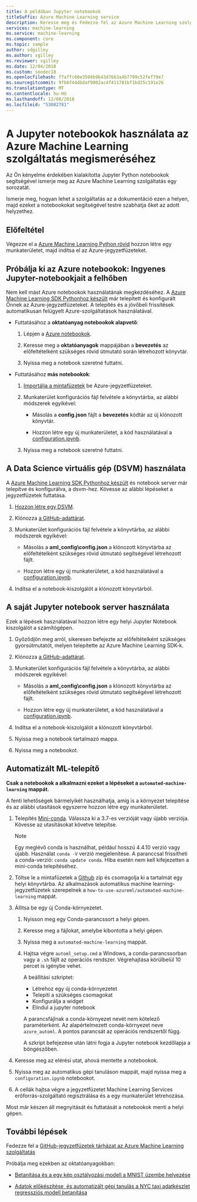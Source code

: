 ```yaml
---
title: A példában Jupyter notebookok
titleSuffix: Azure Machine Learning service
description: Keresse meg és Fedezze fel az Azure Machine Learning szolgáltatás a Pythonban példában Jupyter notebookok használatával.
services: machine-learning
ms.service: machine-learning
ms.component: core
ms.topic: sample
author: sdgilley
ms.author: sgilley
ms.reviewer: sgilley
ms.date: 12/04/2018
ms.custom: seodec18
ms.openlocfilehash: f7affc60e3504b9b43d7663a4b7799c52fef79e7
ms.sourcegitcommit: 9fb6f44dbdaf9002ac4f411781bf1bd25c191e26
ms.translationtype: MT
ms.contentlocale: hu-HU
ms.lasthandoff: 12/08/2018
ms.locfileid: "53082781"
---
```

# <a name="use-jupyter-notebooks-to-explore-azure-machine-learning-service"></a>A Jupyter notebookok használata az Azure Machine Learning szolgáltatás megismeréséhez


Az Ön kényelme érdekében kialakította Jupyter Python notebookok segítségével ismerje meg az Azure Machine Learning szolgáltatás egy sorozatát. 

Ismerje meg, hogyan lehet a szolgáltatás az a dokumentáció ezen a helyen, majd ezeket a notebookokat segítségével testre szabhatja őket az adott helyzethez. 

## <a name="prerequisite"></a>Előfeltétel

Végezze el a [Azure Machine Learning Python rövid](quickstart-get-started.md) hozzon létre egy munkaterületet, majd indítsa el az Azure-jegyzetfüzeteket.

## <a name="try-azure-notebooks-free-jupyter-notebooks-in-the-cloud"></a>Próbálja ki az Azure notebookok: Ingyenes Jupyter-notebookjait a felhőben

Nem kell mást Azure notebookok használatának megkezdéséhez. A [Azure Machine Learning SDK Pythonhoz készült](https://aka.ms/aml-sdk) már telepített és konfigurált Önnek az Azure-jegyzetfüzeteket. A telepítés és a jövőbeli frissítések automatikusan felügyelt Azure-szolgáltatások használatával.
  
+ Futtatásához a **oktatóanyag notebookok alapvető**:
  1. Lépjen a [Azure notebookok](https://notebooks.azure.com/).
    
  1. Keresse meg a **oktatóanyagok** mappájában a **bevezetés** az előfeltételként szükséges rövid útmutató során létrehozott könyvtár.
    
  1. Nyissa meg a notebook szeretné futtatni.
    
+ Futtatásához **más notebookok**:

  1. [Importálja a mintafüzetek](https://aka.ms/aml-clone-azure-notebooks) be Azure-jegyzetfüzeteket.

  1. Munkaterület konfigurációs fájl felvétele a könyvtárba, az alábbi módszerek egyikével:
     + Másolás a **config.json** fájlt a **bevezetés** kódtár az új klónozott könyvtár.

     + Hozzon létre egy új munkaterületet, a kód használatával a [configuration.ipynb](https://github.com/Azure/MachineLearningNotebooks/blob/master/configuration.ipynb).
    
  1. Nyissa meg a notebook szeretné futtatni.     


## <a name="use-a-data-science-virtual-machine-dsvm"></a>A Data Science virtuális gép (DSVM) használata

A [Azure Machine Learning SDK Pythonhoz készült](https://aka.ms/aml-sdk) és notebook server már telepítve és konfigurálva, a dsvm-hez. Kövesse az alábbi lépéseket a jegyzetfüzetek futtatása.

1. [Hozzon létre egy DSVM](how-to-configure-environment.md#dsvm).

1. Klónozza [a GitHub-adattárat](https://aka.ms/aml-notebooks).

1. Munkaterület konfigurációs fájl felvétele a könyvtárba, az alábbi módszerek egyikével:
    * Másolás a **aml_config\config.json** a klónozott könyvtárba az előfeltételként szükséges rövid útmutató segítségével létrehozott fájlt.

    * Hozzon létre egy új munkaterületet, a kód használatával a [configuration.ipynb](https://github.com/Azure/MachineLearningNotebooks/blob/master/configuration.ipynb).

1. Indítsa el a notebook-kiszolgálót a klónozott könyvtárból.

## <a name="use-your-own-jupyter-notebook-server"></a>A saját Jupyter notebook server használata

Ezek a lépések használatával hozzon létre egy helyi Jupyter Notebook kiszolgálót a számítógépen.

1. Győződjön meg arról, sikeresen befejezte az előfeltételként szükséges gyorsútmutatót, melyen telepítette az Azure Machine Learning SDK-k.

1. Klónozza [a GitHub-adattárat](https://aka.ms/aml-notebooks).

1. Munkaterület konfigurációs fájl felvétele a könyvtárba, az alábbi módszerek egyikével:
    * Másolás a **aml_config\config.json** a klónozott könyvtárba az előfeltételként szükséges rövid útmutató segítségével létrehozott fájlt.
    
    * Hozzon létre egy új munkaterületet, a kód használatával a [configuration.ipynb](https://github.com/Azure/MachineLearningNotebooks/blob/master/configuration.ipynb).

1. Indítsa el a notebook-kiszolgálót a klónozott könyvtárból.

1. Nyissa meg a notebook tartalmazó mappa.

1. Nyissa meg a notebookot.

<a name="auto"></a>

## <a name="automated-ml-setup"></a>Automatizált ML-telepítő 

**Csak a notebookok a alkalmazni ezeket a lépéseket a `automated-machine-learning` mappát.**

A fenti lehetőségek bármelyikét használhatja, amíg is a környezet telepítése és az alábbi utasítások egyszerre hozzon létre egy munkaterületet. 

1. Telepítés [Mini-conda](https://conda.io/miniconda.html). Válassza ki a 3.7-es verzióját vagy újabb verziója. Kövesse az utasításokat követve telepítse. 
   >[!NOTE]
   >Egy meglévő conda is használhat, például hosszú 4.4.10 verzió vagy újabb. Használat `conda -V` verzió megjelenítése. A paranccsal frissítheti a conda-verzió: `conda update conda`. Hiba esetén nem kell kifejezetten a mini-conda telepítéséhez.

1. Töltse le a mintafüzetek a [Github](https://github.com/Azure/MachineLearningNotebooks/tree/master/how-to-use-azureml/automated-machine-learning
) zip és csomagolja ki a tartalmát egy helyi könyvtárba. Az alkalmazások automatikus machine learning-jegyzetfüzetek szerepelnek a `how-to-use-azureml/automated-machine-learning` mappát.

1. Állítsa be egy új Conda-környezetet. 
   1. Nyisson meg egy Conda-parancssort a helyi gépen.
   
   1. Keresse meg a fájlokat, amelybe kibontotta a helyi gépen.
   
   1. Nyissa meg a `automated-machine-learning` mappát.
   
   1. Hajtsa végre `automl_setup.cmd` a Windows, a conda-parancssorban vagy a `.sh` fájlt az operációs rendszer. Végrehajtása körülbelül 10 percet is igénybe vehet.

      A beállítási szkriptet:
      + Létrehoz egy új conda-környezetet
      + Telepíti a szükséges csomagokat
      + Konfigurálja a widget
      + Elindul a jupyter notebook
      
      A parancsfájlnak a conda-környezet nevét nem kötelező paraméterként. Az alapértelmezett conda-környezet neve `azure_automl`. A pontos parancsát az operációs rendszertől függ. 
      
      A szkript befejezése után látni fogja a Jupyter notebook kezdőlapja a böngészőben.

1. Keresse meg az elérési utat, ahová mentette a notebookok. 

1. Nyissa meg az automatikus gépi tanuláson mappát, majd nyissa meg a `configuration.ipynb` notebookot. 

1. A cellák hajtsa végre a jegyzetfüzetet Machine Learning Services erőforrás-szolgáltató regisztrálása és a egy munkaterület létrehozása.

Most már készen áll megnyitását és futtatását a notebookok menti a helyi gépen.


## <a name="next-steps"></a>További lépések

Fedezze fel a [GitHub-jegyzetfüzetek tárházat az Azure Machine Learning szolgáltatás](https://aka.ms/aml-notebooks)

Próbálja meg ezekben az oktatóanyagokban:
+ [Betanítása és a egy kép osztályozási modell a MNIST üzembe helyezése](tutorial-train-models-with-aml.md)

+ [Adatok előkészítése, és automatizált gépi tanulás a NYC taxi adatkészlet regressziós modell betanítása](tutorial-data-prep.md)

